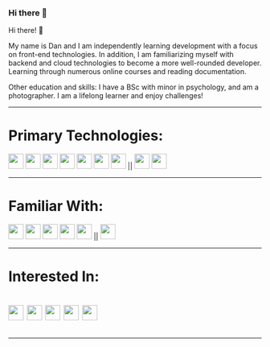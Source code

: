 ### Hi there 👋
Hi there! 👋

My name is Dan and I am independently learning development with a focus on front-end technologies. 
In addition, I am familiarizing myself with backend and cloud technologies to become a more well-rounded developer. 
Learning through numerous online courses and reading documentation. 

Other education and skills:
I have a BSc with minor in psychology, and am a photographer. 
I am a lifelong learner and enjoy challenges!

-------------------------------------------------------------------------------
<h1>
Primary Technologies:
</h1>

<img src="https://github.com/vvsdan/vvsdan/assets/110357864/abb3d920-03b4-415c-a932-42e5b3674c42" width="30" height="30">
<img src="https://github.com/vvsdan/vvsdan/assets/110357864/041ffee8-71e1-4302-a9c3-e1cbad5bb11d" width="30" height="30">
<img src="https://github.com/vvsdan/vvsdan/assets/110357864/6f16e50e-2be9-4c7b-939e-6468955f93bb" width="30" height="30">
<img src="https://github.com/vvsdan/vvsdan/assets/110357864/cb64b8ae-ad00-4f93-bf75-386a939a161f" width="30" height="30">
<img src="https://github.com/vvsdan/vvsdan/assets/110357864/079debd6-df83-41b4-89a5-b99161a3c22c" width="30" height="30">
<img src="https://github.com/vvsdan/vvsdan/assets/110357864/14390be0-0bf4-494d-ba07-afc50be3f55d" width="30" height="30">
<img src="https://user-images.githubusercontent.com/62091613/261395532-b40892ef-efb8-4b0e-a6b5-d1cfc2f3fc35.png" width="30" height="30"> ||
<img src="https://upload.wikimedia.org/wikipedia/commons/a/af/Adobe_Photoshop_CC_icon.svg" width="30" height="30">
<img src="https://upload.wikimedia.org/wikipedia/commons/b/b6/Adobe_Photoshop_Lightroom_CC_logo.svg" width="30" height="30">

------------------------------------
<h1>
Familiar With:
</h1>

<img src="https://github.com/vvsdan/vvsdan/assets/110357864/08373c36-3330-4df6-82ec-251890aa63b3" width="30" height="30">
<img src="https://github.com/vvsdan/vvsdan/assets/110357864/eceafa23-6e6f-4d48-9353-cb3f3463b42c" width="30" height="30">
<img src="https://github.com/vvsdan/vvsdan/assets/110357864/840bfd6e-b758-4910-b927-a1b77633dd2d" width="30" height="30">
<img src="https://user-images.githubusercontent.com/25181517/187896150-cc1dcb12-d490-445c-8e4d-1275cd2388d6.png" width="30" height="30">
<img src="https://user-images.githubusercontent.com/25181517/183896132-54262f2e-6d98-41e3-8888-e40ab5a17326.png" width="30" height="30"> ||
<img src="https://upload.wikimedia.org/wikipedia/commons/c/cb/Adobe_After_Effects_CC_icon.svg" width="30" height="30">

------------------------------------
<h1>
Interested In:
<h1/>

<img src="https://github.com/vvsdan/vvsdan/assets/110357864/129284ca-7cf4-4614-b349-7404a2f5c5d2" width="30" height="30">
<img src="https://github.com/vvsdan/vvsdan/assets/110357864/a553331c-6d5b-45c0-898f-d3bed50ef2f6" width="30" height="30">
<img src="https://github.com/vvsdan/vvsdan/assets/110357864/96fa6625-f7fb-4630-b68f-43bba10a1758" width="30" height="30">
<img src="https://github.com/vvsdan/vvsdan/assets/110357864/c9c5fb66-9f92-448b-b6d0-061a7f0ea83c" width="30" height="30">
<img src="https://github.com/vvsdan/vvsdan/assets/110357864/9da47247-51f6-4715-9430-4f5be828c282" width="30" height="30">

------------------------------------







<!--
**vvsdan/vvsdan** is a ✨ _special_ ✨ repository because its `README.md` (this file) appears on your GitHub profile.

Here are some ideas to get you started:

- 🔭 I’m currently working on ...
- 🌱 I’m currently learning ...
- 👯 I’m looking to collaborate on ...
- 🤔 I’m looking for help with ...
- 💬 Ask me about ...![Uploading css3-original.svg…]()

- 📫 How to reach me: ...
- 😄 Pronouns: ...
- ⚡ Fun fact: ...
-->
